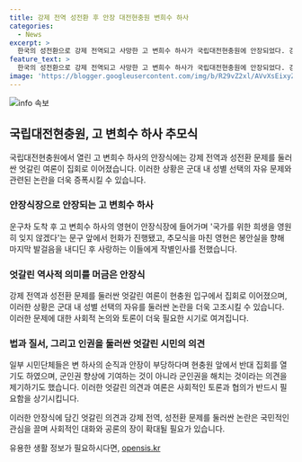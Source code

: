 ```yaml
---
title: 강제 전역 성전환 후 안장 대전현충원 변희수 하사
categories:
  - News
excerpt: >
  한국의 성전환으로 강제 전역되고 사망한 고 변희수 하사가 국립대전현충원에 안장되었다. 강제 전역과 안장에 반대하는 집회가 열리며 엇갈린 여론이 상징적으로 드러났다. 변 하사는 성전환 후 강제 전역되고 3년 후 사망했는데, 현충원 안장은 법원 판결과 국가인권위원회의 결정에 따라 이뤄졌다. 군대 내 성별 선택의 자유를 둘러싼 여론 속에서의 사건으로 인한 갈등이 이어졌다.
feature_text: >
  한국의 성전환으로 강제 전역되고 사망한 고 변희수 하사가 국립대전현충원에 안장되었다. 강제 전역과 안장에 반대하는 집회가 열리며 엇갈린 여론이 상징적으로 드러났다. 변 하사는 성전환 후 강제 전역되고 3년 후 사망했는데, 현충원 안장은 법원 판결과 국가인권위원회의 결정에 따라 이뤄졌다. 군대 내 성별 선택의 자유를 둘러싼 여론 속에서의 사건으로 인한 갈등이 이어졌다.
image: 'https://blogger.googleusercontent.com/img/b/R29vZ2xl/AVvXsEixyZcFfHzMRdzZMjFBmAUKJYCLCGyLL1o632UiGVXcaFdKo_bkvkuCioo0uUKlGfBVcT3P84aROyZIXSBEx3Aw5nCQ3pTgDom1WDC4m8eifvWiAmWEEVb4x6G_l8C0QH225ldMjyaFvpxGEBGNO37VmDTDMHGhJPq73UglMfDca1-0aw/s1600/blogspot.png'
---
```


<p><img src="https://blogger.googleusercontent.com/img/b/R29vZ2xl/AVvXsEixyZcFfHzMRdzZMjFBmAUKJYCLCGyLL1o632UiGVXcaFdKo_bkvkuCioo0uUKlGfBVcT3P84aROyZIXSBEx3Aw5nCQ3pTgDom1WDC4m8eifvWiAmWEEVb4x6G_l8C0QH225ldMjyaFvpxGEBGNO37VmDTDMHGhJPq73UglMfDca1-0aw/s1600/blogspot.png" alt="info 속보" /></p>

<h2>국립대전현충원, 고 변희수 하사 추모식</h2>

<p>국립대전현충원에서 열린 고 변희수 하사의 안장식에는 강제 전역과 성전환 문제를 둘러싼 엇갈린 여론이 집회로 이어졌습니다. 이러한 상황은 군대 내 성별 선택의 자유 문제와 관련된 논란을 더욱 증폭시킬 수 있습니다.</p>

<h3>안장식장으로 안장되는 고 변희수 하사</h3>

<p>운구차 도착 후 고 변희수 하사의 영현이 안장식장에 들어가며 '국가를 위한 희생을 영원히 잊지 않겠다'는 문구 앞에서 헌화가 진행됐고, 추모식을 마친 영현은 봉안실을 향해 마지막 발걸음을 내디딘 후 사랑하는 이들에게 작별인사를 전했습니다.</p>

<h3>엇갈린 역사적 의미를 머금은 안장식</h3>

<p>강제 전역과 성전환 문제를 둘러싼 엇갈린 여론이 현충원 입구에서 집회로 이어졌으며, 이러한 상황은 군대 내 성별 선택의 자유를 둘러싼 논란을 더욱 고조시킬 수 있습니다. 이러한 문제에 대한 사회적 논의와 토론이 더욱 필요한 시기로 여겨집니다.</p>

<h3>법과 질서, 그리고 인권을 둘러싼 엇갈린 시민의 의견</h3>

<p>일부 시민단체들은 변 하사의 순직과 안장이 부당하다며 현충원 앞에서 반대 집회를 열기도 하였으며, 군인권 향상에 기여하는 것이 아니라 군인권을 해치는 것이라는 의견을 제기하기도 했습니다. 이러한 엇갈린 의견과 여론은 사회적인 토론과 협의가 반드시 필요함을 상기시킵니다.</p>

<p>이러한 안장식에 담긴 엇갈린 의견과 강제 전역, 성전환 문제를 둘러싼 논란은 국민적인 관심을 끌며 사회적인 대화와 공론의 장이 확대될 필요가 있습니다.</p>
유용한 생활 정보가 필요하시다면, <a href="https://opensis.kr" rel="dofollow">opensis.kr</a>


